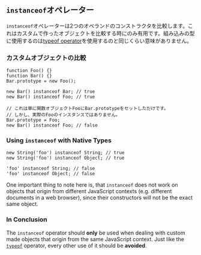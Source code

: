 ## `instanceof`オペレーター

`instanceof`オペレーターは2つのオペランドのコンストラクタを比較します。これはカスタムで作ったオブジェクトを比較する時にのみ有用です。組み込みの型に使用するのは[typeof operator](#types.typeof)を使用するのと同じくらい意味がありません。

### カスタムオブジェクトの比較

    function Foo() {}
    function Bar() {}
    Bar.prototype = new Foo();

    new Bar() instanceof Bar; // true
    new Bar() instanceof Foo; // true

    // これは単に関数オブジェクトFooにBar.prototypeをセットしただけです。
    // しかし、実際のFooのインスタンスではありません。
    Bar.prototype = Foo;
    new Bar() instanceof Foo; // false

### Using `instanceof` with Native Types

    new String('foo') instanceof String; // true
    new String('foo') instanceof Object; // true

    'foo' instanceof String; // false
    'foo' instanceof Object; // false

One important thing to note here is, that `instanceof` does not work on objects 
that origin from different JavaScript contexts (e.g. different documents
in a web browser), since their constructors will not be the exact same object.

### In Conclusion

The `instanceof` operator should **only** be used when dealing with custom made 
objects that origin from the same JavaScript context. Just like the
[`typeof`](#types.typeof) operator, every other use of it should be **avoided**.

